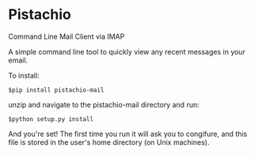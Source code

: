 # Pistachio
Command Line Mail Client via IMAP

A simple command line tool to quickly view any recent messages in your email. 

To install:

```
$pip install pistachio-mail
```
unzip and navigate to the pistachio-mail directory and run: 

```
$python setup.py install
```
And you're set! The first time you run it will ask you to congifure, and this file is stored in the user's home directory (on Unix machines). 

